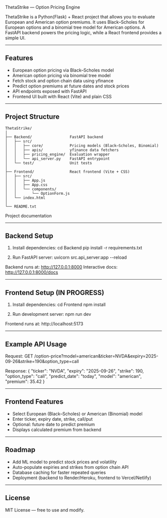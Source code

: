 ThetaStrike — Option Pricing Engine

ThetaStrike is a Python(Flask) + React project that allows you to evaluate European and American option premiums.
It uses Black–Scholes for European options and a binomial tree model for American options.
A FastAPI backend powers the pricing logic, while a React frontend provides a simple UI.

------------------------------------------------------------
Features
------------------------------------------------------------
- European option pricing via Black–Scholes model
- American option pricing via binomial tree model
- Fetch stock and option chain data using yfinance
- Predict option premiums at future dates and stock prices
- API endpoints exposed with FastAPI
- Frontend UI built with React (Vite) and plain CSS

------------------------------------------------------------
Project Structure
-----------------

```
ThetaStrike/
│
├── Backend/                 FastAPI backend
│   ├── src/
│   │   ├── core/            Pricing models (Black–Scholes, Binomial)
│   │   ├── apis/            yfinance data fetchers
│   │   ├── pricing_engine/  Evaluation wrapper
│   │   └── api_server.py    FastAPI entrypoint
│   └── test/                Unit tests
│
├── Frontend/                React frontend (Vite + CSS)
│   ├── src/
│   │   ├── App.js
│   │   ├── App.css
│   │   └── components/
│   │       └── OptionForm.js
│   └── index.html
│
└── README.txt
```  

Project documentation


------------------------------------------------------------
Backend Setup
------------------------------------------------------------
1. Install dependencies:
   cd Backend
   pip install -r requirements.txt

2. Run FastAPI server:
   uvicorn src.api_server:app --reload

Backend runs at: http://127.0.0.1:8000
Interactive docs: http://127.0.0.1:8000/docs

------------------------------------------------------------
Frontend Setup (IN PROGRESS)
------------------------------------------------------------
1. Install dependencies:
   cd Frontend
   npm install

2. Run development server:
   npm run dev

Frontend runs at: http://localhost:5173

------------------------------------------------------------
Example API Usage
------------------------------------------------------------
Request:
GET /option-price?model=american&ticker=NVDA&expiry=2025-09-26&strike=190&option_type=call

Response:
{
  "ticker": "NVDA",
  "expiry": "2025-09-26",
  "strike": 190,
  "option_type": "call",
  "predict_date": "today",
  "model": "american",
  "premium": 35.42
}

------------------------------------------------------------
Frontend Features
------------------------------------------------------------
- Select European (Black–Scholes) or American (Binomial) model
- Enter ticker, expiry date, strike, call/put
- Optional: future date to predict premium
- Displays calculated premium from backend

------------------------------------------------------------
Roadmap
------------------------------------------------------------
- Add ML model to predict stock prices and volatility
- Auto-populate expiries and strikes from option chain API
- Database caching for faster repeated queries
- Deployment (backend to Render/Heroku, frontend to Vercel/Netlify)

------------------------------------------------------------
License
------------------------------------------------------------
MIT License — free to use and modify.
